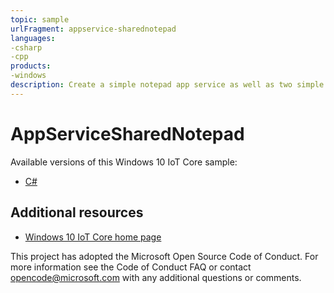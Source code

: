 ```yaml
--- 
topic: sample
urlFragment: appservice-sharednotepad
languages:
-csharp
-cpp
products:
-windows
description: Create a simple notepad app service as well as two simple app service clients.
---
```


# AppServiceSharedNotepad

Available versions of this Windows 10 IoT Core sample:

*	[C#](./CS/README.md)

## Additional resources
*	[Windows 10 IoT Core home page](https://developer.microsoft.com/en-us/windows/iot/)

This project has adopted the Microsoft Open Source Code of Conduct. For more information see the Code of Conduct FAQ or contact <opencode@microsoft.com> with any additional questions or comments.
